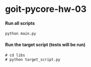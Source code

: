 # goit-pycore-hw-03

#### Run all scripts

```python main.py```

#### Run the target script (tests will be run)

```
# cd libs
# python target_script.py
```
